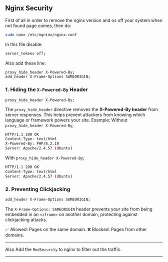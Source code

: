 ## Nginx Security

First of all in order to remove the nginx version and os off your system when not found page comes, then do:
```bash
sudo nano /etc/ngninx/nginx.conf
```
In this file disable:
```bash
server_tokens off;
```
Also add these line:
```bash
proxy_hide_header X-Powered-By;
add_header X-Frame-Options SAMEORIGIN;
```
### 1. Hiding the `X-Powered-By` Header
```nginx
proxy_hide_header X-Powered-By;
```
The `proxy_hide_header` directive removes the **X-Powered-By header** from server responses.
This helps prevent attackers from knowing which language or framework powers your site.
Example:
Without `proxy_hide_header X-Powered-By`;
```bash
HTTP/1.1 200 OK
Content-Type: text/html
X-Powered-By: PHP/8.2.10
Server: Apache/2.4.57 (Ubuntu)
```

With `proxy_hide_header X-Powered-By`;
```bash
HTTP/1.1 200 OK
Content-Type: text/html
Server: Apache/2.4.57 (Ubuntu)
```

### 2. Preventing Clickjacking

```bash
add_header X-Frame-Options SAMEORIGIN;
```
The `X-Frame-Options: SAMEORIGIN` header prevents your site from being embedded in an `<iframe>`
on another domain, protecting against clickjacking attacks.

✅ Allowed: Pages on the same domain.
❌ Blocked: Pages from other domains.

---

Also Add the `ModSecurity` to nginx to filter out the traffic.

---






